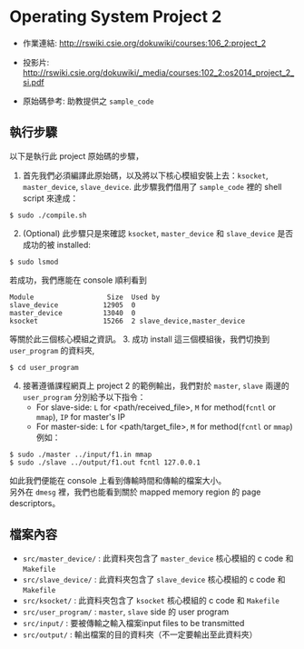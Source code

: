 Operating System Project 2
===
- 作業連結:  http://rswiki.csie.org/dokuwiki/courses:106_2:project_2

- 投影片: http://rswiki.csie.org/dokuwiki/_media/courses:102_2:os2014_project_2_si.pdf

- 原始碼參考: 助教提供之 `sample_code`

執行步驟
---
以下是執行此 project 原始碼的步驟，
1. 首先我們必須編譯此原始碼，以及將以下核心模組安裝上去：`ksocket`, `master_device`, `slave_device`.  此步驟我們借用了 `sample_code` 裡的
shell script 來達成：
``` 
$ sudo ./compile.sh
```
2. (Optional) 此步驟只是來確認 `ksocket`, `master_device` 和 `slave_device` 是否成功的被 installed:
```
$ sudo lsmod
```
若成功，我們應能在 console 順利看到  
```
Module                  Size  Used by
slave_device           12905  0 
master_device          13040  0 
ksocket                15266  2 slave_device,master_device
```
等關於此三個核心模組之資訊。
3. 成功 install 這三個模組後，我們切換到 `user_program` 的資料夾,
``` 
$ cd user_program
```
4. 接著遵循課程網頁上 project 2 的範例輸出，我們對於 `master`, `slave` 兩邊的 `user_program` 分別給予以下指令：
    - For slave-side: `L` for <path/received_file>, `M` for method(`fcntl` or `mmap`), `IP` for master's IP
    - For master-side: `L` for <path/target_file>,  `M` for method(`fcntl` or `mmap`)  
例如：
```
$ sudo ./master ../input/f1.in mmap
$ sudo ./slave ../output/f1.out fcntl 127.0.0.1
``` 
如此我們便能在 console 上看到傳輸時間和傳輸的檔案大小。  
另外在 `dmesg` 裡，我們也能看到關於 mapped memory region 的 page descriptors。

檔案內容
---
- `src/master_device/` : 此資料夾包含了 `master_device` 核心模組的 c code 和 `Makefile` 
- `src/slave_device/`  : 此資料夾包含了 `slave_device` 核心模組的 c code 和 `Makefile` 
- `src/ksocket/`       : 此資料夾包含了 `ksocket` 核心模組的 c code 和 `Makefile` 
- `src/user_program/`  : `master`, `slave` side 的 user program 
- `src/input/`         : 要被傳輸之輸入檔案input files to be transmitted
- `src/output/`        : 輸出檔案的目的資料夾（不一定要輸出至此資料夾）
  
